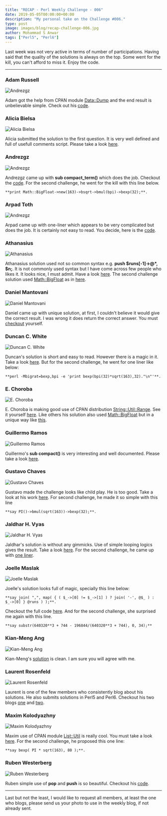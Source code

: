 ```yaml
---
title: "RECAP - Perl Weekly Challenge - 006"
date: 2019-05-05T00:00:00+00:00
description: "My personal take on the Challenge #006."
type: post
image: images/blog/recap-challenge-006.jpg
author: Mohammad S Anwar
tags: ["Perl5", "Perl6"]
---
```

Last week was not very active in terms of number of participations. Having said that the quality of the solutions is always on the top. Some went for the kill, you can't afford to miss it. Enjoy the code.

***

### Adam Russell
![Andrezgz](/images/team/user.jpg)

Adam got the help from CPAN module [Data::Dump](https://metacpan.org/pod/Data::Dump) and the end result is unbelievable simple. Check out his [code](https://github.com/manwar/perlweeklychallenge-club/blob/master/challenge-006/adam-russell/perl5/ch-1.pl).

### Alicia Bielsa
![Alicia Bielsa](/images/team/alicia_bielsa.jpg)

Alicia submitted the solution to the first question. It is very well defined and full of usefull comments script. Please take a look [here](https://github.com/manwar/perlweeklychallenge-club/blob/master/challenge-006/alicia-bielsa/perl5/ch-1.pl).

### Andrezgz
![Andrezgz](/images/team/user.jpg)

Andrezgz came up with **sub compact_term()** which does the job. Checkout the [code](https://github.com/manwar/perlweeklychallenge-club/blob/master/challenge-006/andrezgz/perl5/ch-1.pl). For the second challenge, he went for the kill with this line below.

    **print Math::BigFloat->new(163)->bsqrt->bmul(bpi)->bexp(32);**.

### Arpad Toth
![Andrezgz](/images/team/user.jpg)

Arpad came up with one-liner which appears to be very complicated but does the job. It is certainly not easy to read. You decide, here is the [code](https://github.com/manwar/perlweeklychallenge-club/blob/master/challenge-006/arpad-toth/perl5/ch-1.sh).

### Athanasius
![Athanasius](/images/team/athanasius.jpg)

Athanasius solution used not so common syntax e.g. **push $runs[-1]->@*, $n;**. It is not commonly used syntax but I have come across few people who likes it. It looks nice, I must admit. Have a look [here](https://github.com/manwar/perlweeklychallenge-club/blob/master/challenge-006/athanasius/perl5/ch-1.pl). The second challenge solution used [Math::BigFloat](https://metacpan.org/pod/Math::BigFloat) as in [here](https://github.com/manwar/perlweeklychallenge-club/blob/master/challenge-006/athanasius/perl5/ch-2.pl).

### Daniel Mantovani
![Daniel Mantovani](/images/team/daniel_mantovani.jpg)

Daniel came up with unique solution, at first, I couldn't believe it would give the correct result. I was wrong it does return the correct answer. You must [checkout](https://github.com/manwar/perlweeklychallenge-club/blob/master/challenge-006/daniel-mantovani/perl5/ch-1.pl) yourself.

### Duncan C. White
![Duncan C. White](/images/team/duncan_white.jpg)

Duncan's solution is short and easy to read. However there is a magic in it. Take a look [here](https://github.com/manwar/perlweeklychallenge-club/blob/master/challenge-006/duncan-c-white/perl5/ch-1.pl). But for the second challenge, he went for one liner like below:

    **perl -Mbigrat=bexp,bpi -e 'print bexp(bpi(32)*sqrt(163),32)."\n"'**.

### E. Choroba
![E. Choroba](/images/team/e-choroba.jpg)

E. Choroba is making good use of CPAN distribution [String::Util::Range](https://metacpan.org/pod/String::Util::Range). See it yourself [here](https://github.com/manwar/perlweeklychallenge-club/blob/master/challenge-006/e-choroba/perl5/ch-1.pl). Like others his solution also used [Math::BigFloat](https://metacpan.org/pod/Math::BigFloat) but in a unique way like [this](https://github.com/manwar/perlweeklychallenge-club/blob/master/challenge-006/e-choroba/perl5/ch-2.pl).

### Guillermo Ramos
![Guillermo Ramos](/images/team/user.jpg)

Guillermo's **sub compact()** is very interesting and well documented. Please take a look [here](https://github.com/manwar/perlweeklychallenge-club/blob/master/challenge-006/guillermo-ramos/perl5/ch-1.pl).

### Gustavo Chaves
![Gustavo Chaves](/images/team/user.jpg)

Gustavo made the challenge looks like child play. He is too good. Take a look at his work [here](https://github.com/manwar/perlweeklychallenge-club/blob/master/challenge-006/gustavo-chaves/perl5/ch-1.pl). For second challenge, he made it so simple with this line

    **say PI()->bmul(sqrt(163))->bexp(32);**.

### Jaldhar H. Vyas
![Jaldhar H. Vyas](/images/team/jaldhar_vyas.jpg)

Jaldhar's solution is without any gimmicks. Use of simple looping logics gives the result. Take a look [here](https://github.com/manwar/perlweeklychallenge-club/blob/master/challenge-006/jaldhar-h-vyas/perl5/ch-1.pl). For the second challenge, he came up with [one liner](https://github.com/manwar/perlweeklychallenge-club/blob/master/challenge-006/jaldhar-h-vyas/perl5/ch-2.pl).

### Joelle Maslak
![Joelle Maslak](/images/team/joelle_maslak.jpg)

Joelle's solution looks full of magic, specially this line below:

    **say join( ",", map( { ( $_->[0] != $_->[1] ) ? join( '-', @$_ ) : $_->[0] } @runs ) );**.

Checkout the full code [here](https://github.com/manwar/perlweeklychallenge-club/blob/master/challenge-006/joelle-maslak/perl5/ch-1.pl). And for the second challenge, she surprised me again with this line.

    **say substr(640320**3 + 744 - 196844/(640320**3 + 744), 0, 34);**

### Kian-Meng Ang
![Kian-Meng Ang](/images/team/user.jpg)

Kian-Meng's [solution](https://github.com/manwar/perlweeklychallenge-club/blob/master/challenge-006/kian-meng-ang/perl5/ch-1.pl) is clean. I am sure you will agree with me.

### Laurent Rosenfeld
![Laurent Rosenfeld](/images/team/laurent_rosenfeld.jpg)

Laurent is one of the few members who consistently blog about his solutions. He also submits solutions in Perl5 and Perl6. Checkout his two blogs [one](http://blogs.perl.org/users/laurent_r/2019/05/perl-weekly-challenge-6-compact-number-ranges.html) and [two](http://blogs.perl.org/users/laurent_r/2019/05/perl-weekly-challenge-6-ramanujans-constant.html).

### Maxim Kolodyazhny
![Maxim Kolodyazhny](/images/team/user.jpg)

Maxim use of CPAN module [List::Util](https://metacpan.org/pod/List::Util) is really cool. You must take a look [here](https://github.com/manwar/perlweeklychallenge-club/blob/master/challenge-006/maxim-kolodyazhny/perl5/ch-1.pl). For the second challenge, he proposed this one line:

    **say bexp( PI * sqrt(163), 80 );**.

### Ruben Westerberg
![Ruben Westerberg](/images/team/user.jpg)

Ruben simple use of **pop** and **push** is so beautiful. Checkout his [code](https://github.com/manwar/perlweeklychallenge-club/blob/master/challenge-006/ruben-westerberg/perl5/ch-1.pl).

***

Last but not the least,  I would like to request all members, at least the one who blogs, please send us your photo to use in the weekly blog, if not already sent.
